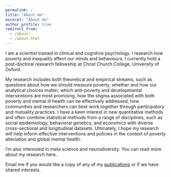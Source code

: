 ```yaml
---
permalink: /
title: "About me"
excerpt: "About me"
author_profile: true
redirect_from:
  - /about/
  - /about.html
---
```




I am a scientist trained in clinical and cognitive psychology. I research how poverty and inequality affect our minds and behaviours.
I currently hold a post-doctoral research fellowship at Christ Church College, University of Oxford.

My research includes both theoretical and empirical streams, such as questions about how we should measure poverty, whether and how our analytical choices matter, which anti-poverty and developmental interventions are most promising, how the stigma associated with both poverty and mental ill health can be effectively addressed, how communities and researchers can best work together through participatory and mutuality practices. I have a keen interest in new quantitative methods and often combine statistical methods from a range of disciplines, such as social epidemiology, behavioral genetics, and economics with diverse cross-sectional and longitudinal datasets. Ultimately, I hope my research will help inform effective interventions and policies in the context of poverty alleviation and global mental health.

I’m also interested in meta science and neurodiversity. You can read more about my research here.

Email me if you would like a copy of any of my [publications](https://scholar.google.com/citations?user=yA4fqDoAAAAJ) or if we have shared interests.
